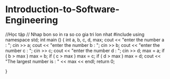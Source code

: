 # Introduction-to-Software-Engineering
//Học tập
// Nhap bon so in ra so co gia tri lon nhat 
#include <iostream>
using namespace std;
int main () { 
   int a, b, c, d, max;
   cout << "enter the number a : ";
   cin >> a;
   cout << "enter the number b : ";
   cin >> b;
   cout << "enter the number c : ";
   cin >> c;
   cout << "enter the number d : ";
   cin >> d;
   max = a;
   if ( b > max ) max = b;
   if ( c > max ) max = c;
   if ( d > max ) max = d;
   cout << "The largest number is : " << max << endl;
   return 0;
   
}
